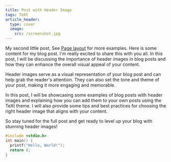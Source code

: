 ```yaml
---
title: Post with Header Image
tags: TeXt
article_header:
  type: cover
  image:
    src: /screenshot.jpg
---
```


My second little post, See [Page layout](https://kitian616.github.io/jekyll-TeXt-theme/samples.html#page-layout) for more examples.
Here is some content for my blog post. I'm really excited to share this with you all. In this post, I will be discussing the importance of header images in blog posts and how they can enhance the overall visual appeal of your content.

Header images serve as a visual representation of your blog post and can help grab the reader's attention. They can also set the tone and theme of your post, making it more engaging and memorable.

In this post, I will be showcasing some examples of blog posts with header images and explaining how you can add them to your own posts using the TeXt theme. I will also provide some tips and best practices for choosing the right header image that aligns with your content.

So stay tuned for the full post and get ready to level up your blog with stunning header images!

```c
#include <stdio.h>
int main() {
  printf("Hello, World!");
  return 0;
}
```

<!--more-->
